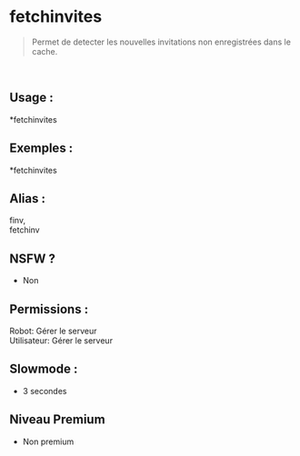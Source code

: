 # fetchinvites

> Permet de detecter les nouvelles invitations non enregistrées dans le cache.

<br>

## Usage :

*fetchinvites

## Exemples :

*fetchinvites

## Alias :

finv,
<br>fetchinv

## NSFW ?

- Non

## Permissions :

Robot: Gérer le serveur
<br>
Utilisateur: Gérer le serveur

## Slowmode :

- 3 secondes

## Niveau Premium

- Non premium